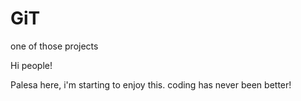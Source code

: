 # GiT
one of  those projects

Hi people!

Palesa here, i'm starting to enjoy this.
coding has never been better!
